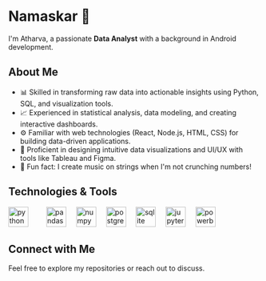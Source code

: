 # Namaskar 🙏

I'm Atharva, a passionate **Data Analyst** with a background in Android development.

## About Me

- 📊 Skilled in transforming raw data into actionable insights using Python, SQL, and visualization tools.
- 📈 Experienced in statistical analysis, data modeling, and creating interactive dashboards.
- ⚙️ Familiar with web technologies (React, Node.js, HTML, CSS) for building data-driven applications.
- 🎨 Proficient in designing intuitive data visualizations and UI/UX with tools like Tableau and Figma.
- 🎲 Fun fact: I create music on strings when I'm not crunching numbers!

## Technologies & Tools

<div align="left">
  <img src="https://skillicons.dev/icons?i=python" height="40" alt="python logo"  />
  <img width="12" />
<!--   <img src="https://cdn.jsdelivr.net/gh/devicons/devicon/icons/r/r-original.svg" height="40" alt="r logo"  /> -->
  <img width="12" />
  <img src="https://cdn.jsdelivr.net/gh/devicons/devicon/icons/pandas/pandas-original.svg" height="40" alt="pandas logo"  />
  <img width="12" />
  <img src="https://cdn.jsdelivr.net/gh/devicons/devicon/icons/numpy/numpy-original.svg" height="40" alt="numpy logo"  />
  <img width="12" />
  <img src="https://cdn.jsdelivr.net/gh/devicons/devicon/icons/postgresql/postgresql-original.svg" height="40" alt="postgresql logo"  />
  <img width="12" />
  <img src="https://cdn.jsdelivr.net/gh/devicons/devicon/icons/sqlite/sqlite-original.svg" height="40" alt="sqlite logo"  />
  <img width="12" />
  <img src="https://cdn.jsdelivr.net/gh/devicons/devicon/icons/jupyter/jupyter-original.svg" height="40" alt="jupyter logo"  />
  <img width="12" />
  <img src="https://skillicons.dev/icons?i=powerbi](https://cdn-dynmedia-1.microsoft.com/is/image/microsoftcorp/Hero_BPI_icon1?resMode=sharp2&op_usm=1.5,0.65,15,0&wid=96&hei=96&qlt=100&fmt=png-alpha&fit=constrain" height="40" alt="powerbi logo"  />
<!--   <img src="https://skillicons.dev/icons?i=powerbi" height="40" alt="powerbi logo"  /> -->
</div>

## Connect with Me

Feel free to explore my repositories or reach out to discuss.
